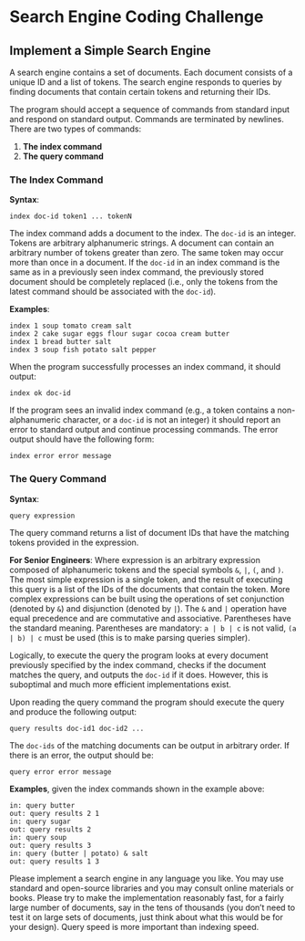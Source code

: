 # Search Engine Coding Challenge

## Implement a Simple Search Engine

A search engine contains a set of documents. Each document consists of a unique ID and a list of tokens. The search engine responds to queries by finding documents that contain certain tokens and returning their IDs.

The program should accept a sequence of commands from standard input and respond on standard output. Commands are terminated by newlines. There are two types of commands:

1. **The index command**
2. **The query command**

### The Index Command

**Syntax**:
```
index doc-id token1 ... tokenN
```
The index command adds a document to the index. The `doc-id` is an integer. Tokens are arbitrary alphanumeric strings. A document can contain an arbitrary number of tokens greater than zero. The same token may occur more than once in a document. If the `doc-id` in an index command is the same as in a previously seen index command, the previously stored document should be completely replaced (i.e., only the tokens from the latest command should be associated with the `doc-id`).

**Examples**:
```
index 1 soup tomato cream salt
index 2 cake sugar eggs flour sugar cocoa cream butter
index 1 bread butter salt
index 3 soup fish potato salt pepper
```
When the program successfully processes an index command, it should output:
```
index ok doc-id
```
If the program sees an invalid index command (e.g., a token contains a non-alphanumeric character, or a `doc-id` is not an integer) it should report an error to standard output and continue processing commands. The error output should have the following form:
```
index error error message
```

### The Query Command

**Syntax**:
```
query expression
```
The query command returns a list of document IDs that have the matching tokens provided in the expression.

**For Senior Engineers**:
Where expression is an arbitrary expression composed of alphanumeric tokens and the special symbols `&`, `|`, `(`, and `)`. The most simple expression is a single token, and the result of executing this query is a list of the IDs of the documents that contain the token. More complex expressions can be built using the operations of set conjunction (denoted by `&`) and disjunction (denoted by `|`). The `&` and `|` operation have equal precedence and are commutative and associative. Parentheses have the standard meaning. Parentheses are mandatory: `a | b | c` is not valid, `(a | b) | c` must be used (this is to make parsing queries simpler).

Logically, to execute the query the program looks at every document previously specified by the index command, checks if the document matches the query, and outputs the `doc-id` if it does. However, this is suboptimal and much more efficient implementations exist.

Upon reading the query command the program should execute the query and produce the following output:
```
query results doc-id1 doc-id2 ...
```
The `doc-ids` of the matching documents can be output in arbitrary order. If there is an error, the output should be:
```
query error error message
```
**Examples**, given the index commands shown in the example above:
```
in: query butter
out: query results 2 1
in: query sugar
out: query results 2
in: query soup
out: query results 3
in: query (butter | potato) & salt
out: query results 1 3
```
Please implement a search engine in any language you like. You may use standard and open-source libraries and you may consult online materials or books. Please try to make the implementation reasonably fast, for a fairly large number of documents, say in the tens of thousands (you don’t need to test it on large sets of documents, just think about what this would be for your design). Query speed is more important than indexing speed.
